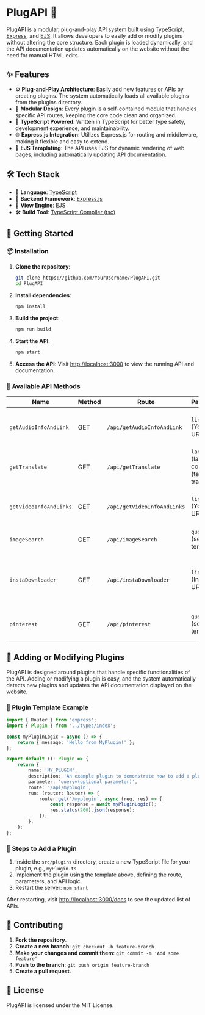 
# PlugAPI 🚀

PlugAPI is a modular, plug-and-play API system built using [TypeScript](https://www.typescriptlang.org/), [Express](https://expressjs.com/), and [EJS](https://ejs.co/). It allows developers to easily add or modify plugins without altering the core structure. Each plugin is loaded dynamically, and the API documentation updates automatically on the website without the need for manual HTML edits.

## ✨ Features

- ⚙️ **Plug-and-Play Architecture**: Easily add new features or APIs by creating plugins. The system automatically loads all available plugins from the plugins directory.
- 🧩 **Modular Design**: Every plugin is a self-contained module that handles specific API routes, keeping the core code clean and organized.
- 📐 **TypeScript Powered**: Written in TypeScript for better type safety, development experience, and maintainability.
- 🌐 **Express.js Integration**: Utilizes Express.js for routing and middleware, making it flexible and easy to extend.
- 🎨 **EJS Templating**: The API uses EJS for dynamic rendering of web pages, including automatically updating API documentation.

## 🛠 Tech Stack

- 📝 **Language**: [TypeScript](https://www.typescriptlang.org/)
- 🔌 **Backend Framework**: [Express.js](https://expressjs.com/)
- 📄 **View Engine**: [EJS](https://ejs.co/)
- 🛠 **Build Tool**: [TypeScript Compiler (tsc)](https://www.typescriptlang.org/)

## 🚀 Getting Started

### 📦 Installation

1. **Clone the repository**:
    ```bash
    git clone https://github.com/YourUsername/PlugAPI.git
    cd PlugAPI
    ```

2. **Install dependencies**:
    ```bash
    npm install
    ```

3. **Build the project**:
    ```bash
    npm run build
    ```

4. **Start the API**:
    ```bash
    npm start
    ```

5. **Access the API**:
   Visit [http://localhost:3000](http://localhost:3000) to view the running API and documentation.

### 📑 Available API Methods

| Name                         | Method | Route                                             | Parameters                                       | Description                                      |
|------------------------------|--------|---------------------------------------------------|--------------------------------------------------|--------------------------------------------------|
| `getAudioInfoAndLink`        | GET    | `/api/getAudioInfoAndLink`                        | `link` (YouTube URL)                             | API for getting audio information and links       |
| `getTranslate`               | GET    | `/api/getTranslate`                               | `langTo` (language code), `text` (text to translate) | API for text translation                         |
| `getVideoInfoAndLinks`       | GET    | `/api/getVideoInfoAndLinks`                       | `link` (YouTube URL)                             | API for getting video information and links       |
| `imageSearch`                | GET    | `/api/imageSearch`                                | `query` (search term)                            | API for searching images                          |
| `instaDownloader`            | GET    | `/api/instaDownloader`                            | `link` (Instagram URL)                           | API for getting video information and links from Instagram |
| `pinterest`                  | GET    | `/api/pinterest`                                  | `query` (search term)                            | API for searching images on Pinterest             |

## 🔌 Adding or Modifying Plugins

PlugAPI is designed around plugins that handle specific functionalities of the API. Adding or modifying a plugin is easy, and the system automatically detects new plugins and updates the API documentation displayed on the website.

### 📂 Plugin Template Example

```typescript
import { Router } from 'express';
import { Plugin } from '../types/index';

const myPluginLogic = async () => {
    return { message: 'Hello from MyPlugin!' };
};

export default (): Plugin => {
    return {
        name: 'MY_PLUGIN',
        description: 'An example plugin to demonstrate how to add a plugin',
        parameter: 'query=(optional parameter)',
        route: '/api/myplugin',
        run: (router: Router) => {
            router.get('/myplugin', async (req, res) => {
                const response = await myPluginLogic();
                res.status(200).json(response);
            });
        },
    };
};
```

### 📜 Steps to Add a Plugin

1. Inside the `src/plugins` directory, create a new TypeScript file for your plugin, e.g., `myPlugin.ts`.
2. Implement the plugin using the template above, defining the route, parameters, and API logic.
3. Restart the server: `npm start`

After restarting, visit [http://localhost:3000/docs](http://localhost:3000/docs) to see the updated list of APIs.

## 🤝 Contributing

1. **Fork the repository**.
2. **Create a new branch**: `git checkout -b feature-branch`
3. **Make your changes and commit them**: `git commit -m 'Add some feature'`
4. **Push to the branch**: `git push origin feature-branch`
5. **Create a pull request**.

## 📄 License

PlugAPI is licensed under the MIT License.